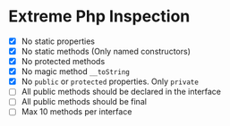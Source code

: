 # Extreme Php Inspection
- [x] No static properties
- [x] No static methods (Only named constructors)
- [x] No protected methods
- [x] No magic method `__toString`
- [x] No `public` or `protected` properties. Only `private`
- [ ] All public methods should be declared in the interface
- [ ] All public methods should be final
- [ ] Max 10 methods per interface